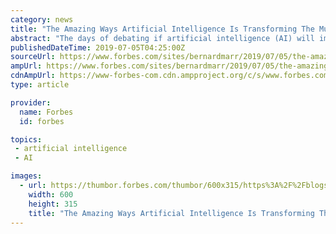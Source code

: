 ```yaml
---
category: news
title: "The Amazing Ways Artificial Intelligence Is Transforming The Music Industry"
abstract: "The days of debating if artificial intelligence (AI) will impact the music industry are over. Artificial intelligence is already used in many ways. Now it's time to consider how much it will influence how we create and consume music. Just as it does for ..."
publishedDateTime: 2019-07-05T04:25:00Z
sourceUrl: https://www.forbes.com/sites/bernardmarr/2019/07/05/the-amazing-ways-artificial-intelligence-is-transforming-the-music-industry/
ampUrl: https://www.forbes.com/sites/bernardmarr/2019/07/05/the-amazing-ways-artificial-intelligence-is-transforming-the-music-industry/amp/
cdnAmpUrl: https://www-forbes-com.cdn.ampproject.org/c/s/www.forbes.com/sites/bernardmarr/2019/07/05/the-amazing-ways-artificial-intelligence-is-transforming-the-music-industry/amp/
type: article

provider:
  name: Forbes
  id: forbes

topics:
 - artificial intelligence
 - AI

images:
  - url: https://thumbor.forbes.com/thumbor/600x315/https%3A%2F%2Fblogs-images.forbes.com%2Fbernardmarr%2Ffiles%2F2019%2F07%2FAdobeStock_214544904-1200x556.jpeg
    width: 600
    height: 315
    title: "The Amazing Ways Artificial Intelligence Is Transforming The Music Industry"
---
```

